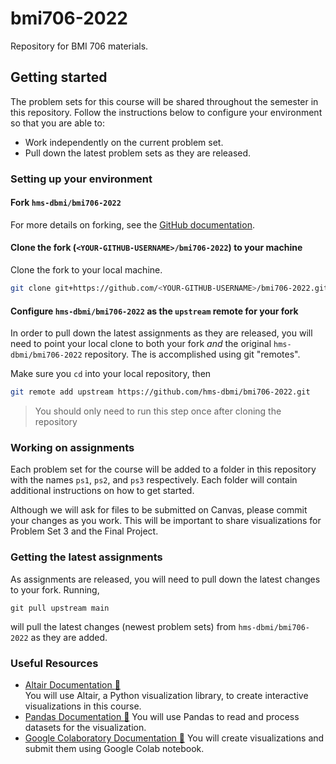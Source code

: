 # bmi706-2022

Repository for BMI 706 materials.


## Getting started

The problem sets for this course will be shared throughout the semester in
this repository. Follow the instructions below to configure your environment
so that you are able to:

- Work independently on the current problem set.
- Pull down the latest problem sets as they are released.

### Setting up your environment

#### Fork `hms-dbmi/bmi706-2022`

For more details on forking, see the [GitHub documentation](https://docs.github.com/en/get-started/quickstart/fork-a-repo).

#### Clone the fork (`<YOUR-GITHUB-USERNAME>/bmi706-2022`) to your machine

Clone the fork to your local machine.

```bash
git clone git+https://github.com/<YOUR-GITHUB-USERNAME>/bmi706-2022.git
```

#### Configure `hms-dbmi/bmi706-2022` as the `upstream` remote for your fork

In order to pull down the latest assignments as they are released,
you will need to point your local clone to both your fork _and_ the original
`hms-dbmi/bmi706-2022` repository. The is accomplished using git "remotes".

Make sure you `cd` into your local repository, then

```bash
git remote add upstream https://github.com/hms-dbmi/bmi706-2022.git
```

> You should only need to run this step once after cloning the repository

### Working on assignments

Each problem set for the course will be added to a folder in this repository
with the names `ps1`, `ps2`, and `ps3` respectively. Each folder will contain
additional instructions on how to get started. 

Although we will ask for files to be submitted on Canvas, please commit your
changes as you work. This will be important to share visualizations for Problem
Set 3 and the Final Project.

### Getting the latest assignments

As assignments are released, you will need to pull down the latest changes
to your fork. Running,

```
git pull upstream main
```

will pull the latest changes (newest problem sets) from `hms-dbmi/bmi706-2022`
as they are added.

### Useful Resources
- [Altair Documentation :link:](https://altair-viz.github.io/gallery/index.html)  
  You will use Altair, a Python visualization library, to create interactive visualizations in this course.
- [Pandas Documentation :link:](https://pandas.pydata.org/docs/reference/api/pandas.DataFrame.html)
  You will use Pandas to read and process datasets for the visualization.
- [Google Colaboratory Documentation :link:](https://colab.research.google.com/)
  You will create visualizations and submit them using Google Colab notebook. 
